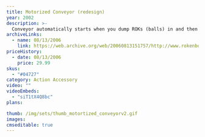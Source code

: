 ```yaml
---
title: Motorized Conveyor (redesign)
year: 2002
description: >-
  Conveyor automatically starts when you dump ROKs (balls) in and then automatically stops once the ROKs are gone! And this latest version of our Conveyor no longer needs to be plugged in - it runs on batteries so you can put it anywhere and have as many as you want in your world. Chain them together to move loads as high as you dare! Works with any Start Set and requires three AA batteries (not included).
archiveLinks:
  - name: 08/13/2006
    link: https://web.archive.org/web/20060813151757/http://www.rokenbok.com/catalog/pd_aa_04727.html
priceHistory:
  - date: 08/13/2006
    price: 29.99
skus:
  - "#04727"
category: Action Accessory
video: ""
videoEmbeds:
  - "siT1tX4Q8bc"
plans:

thumb: /img/sets/thumb_motortized_conveyorv2.gif
images:
cmseditable: true
---
```

